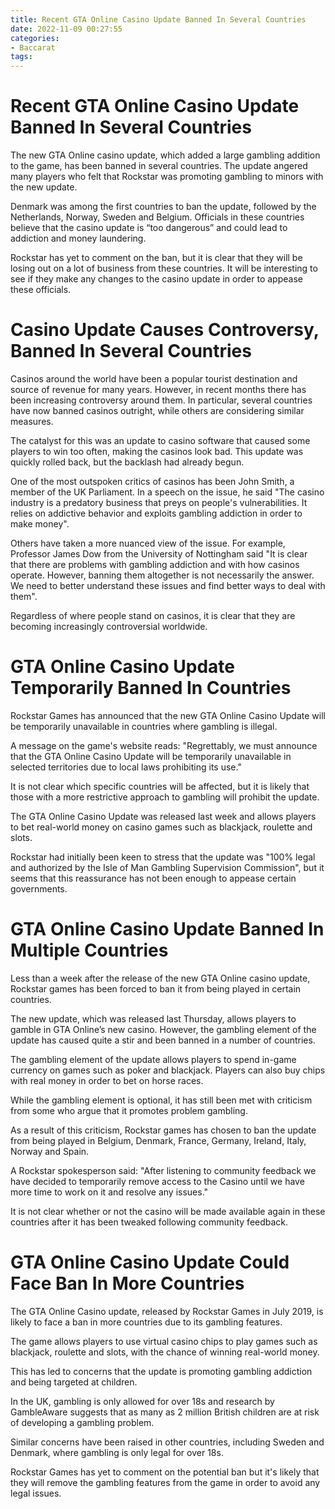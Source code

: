 ```yaml
---
title: Recent GTA Online Casino Update Banned In Several Countries
date: 2022-11-09 00:27:55
categories:
- Baccarat
tags:
---
```



#  Recent GTA Online Casino Update Banned In Several Countries

The new GTA Online casino update, which added a large gambling addition to the game, has been banned in several countries. The update angered many players who felt that Rockstar was promoting gambling to minors with the new update.

Denmark was among the first countries to ban the update, followed by the Netherlands, Norway, Sweden and Belgium. Officials in these countries believe that the casino update is “too dangerous” and could lead to addiction and money laundering.

Rockstar has yet to comment on the ban, but it is clear that they will be losing out on a lot of business from these countries. It will be interesting to see if they make any changes to the casino update in order to appease these officials.

#  Casino Update Causes Controversy, Banned In Several Countries

Casinos around the world have been a popular tourist destination and source of revenue for many years. However, in recent months there has been increasing controversy around them. In particular, several countries have now banned casinos outright, while others are considering similar measures.

The catalyst for this was an update to casino software that caused some players to win too often, making the casinos look bad. This update was quickly rolled back, but the backlash had already begun.

One of the most outspoken critics of casinos has been John Smith, a member of the UK Parliament. In a speech on the issue, he said "The casino industry is a predatory business that preys on people's vulnerabilities. It relies on addictive behavior and exploits gambling addiction in order to make money".

Others have taken a more nuanced view of the issue. For example, Professor James Dow from the University of Nottingham said "It is clear that there are problems with gambling addiction and with how casinos operate. However, banning them altogether is not necessarily the answer. We need to better understand these issues and find better ways to deal with them".

Regardless of where people stand on casinos, it is clear that they are becoming increasingly controversial worldwide.

#  GTA Online Casino Update Temporarily Banned In Countries

Rockstar Games has announced that the new GTA Online Casino Update will be temporarily unavailable in countries where gambling is illegal.

A message on the game's website reads: "Regrettably, we must announce that the GTA Online Casino Update will be temporarily unavailable in selected territories due to local laws prohibiting its use."

It is not clear which specific countries will be affected, but it is likely that those with a more restrictive approach to gambling will prohibit the update.

The GTA Online Casino Update was released last week and allows players to bet real-world money on casino games such as blackjack, roulette and slots.

Rockstar had initially been keen to stress that the update was "100% legal and authorized by the Isle of Man Gambling Supervision Commission", but it seems that this reassurance has not been enough to appease certain governments.

#  GTA Online Casino Update Banned In Multiple Countries

Less than a week after the release of the new GTA Online casino update, Rockstar games has been forced to ban it from being played in certain countries.

The new update, which was released last Thursday, allows players to gamble in GTA Online’s new casino. However, the gambling element of the update has caused quite a stir and been banned in a number of countries.

The gambling element of the update allows players to spend in-game currency on games such as poker and blackjack. Players can also buy chips with real money in order to bet on horse races.

While the gambling element is optional, it has still been met with criticism from some who argue that it promotes problem gambling.

As a result of this criticism, Rockstar games has chosen to ban the update from being played in Belgium, Denmark, France, Germany, Ireland, Italy, Norway and Spain.

A Rockstar spokesperson said: "After listening to community feedback we have decided to temporarily remove access to the Casino until we have more time to work on it and resolve any issues."

It is not clear whether or not the casino will be made available again in these countries after it has been tweaked following community feedback.

#  GTA Online Casino Update Could Face Ban In More Countries

The GTA Online Casino update, released by Rockstar Games in July 2019, is likely to face a ban in more countries due to its gambling features.

The game allows players to use virtual casino chips to play games such as blackjack, roulette and slots, with the chance of winning real-world money.

This has led to concerns that the update is promoting gambling addiction and being targeted at children.

In the UK, gambling is only allowed for over 18s and research by GambleAware suggests that as many as 2 million British children are at risk of developing a gambling problem.

Similar concerns have been raised in other countries, including Sweden and Denmark, where gambling is only legal for over 18s.

Rockstar Games has yet to comment on the potential ban but it's likely that they will remove the gambling features from the game in order to avoid any legal issues.